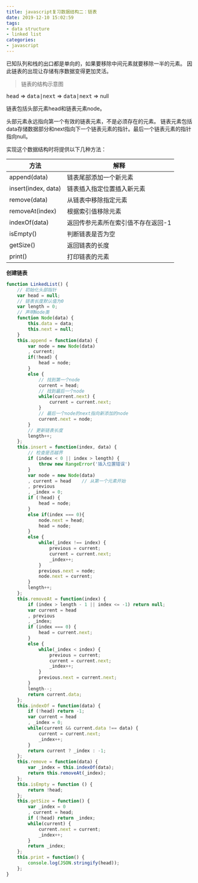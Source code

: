 ```yaml
---
title: javascript复习数据结构二：链表
date: 2019-12-10 15:02:59
tags:
- data structure
- linked list
categories:
- javascript
---
```

<!--excerpt-->
已知队列和栈的出口都是单向的，如果要移除中间元素就要移除一半的元素。
因此链表的出现让存储有序数据变得更加灵活。
<!--more-->
>链表的结构示意图

<kbd>head</kbd> => <kbd>data|next</kbd> => <kbd>data|next</kbd> => null

链表包括头部元素head和链表元素node。

头部元素永远指向第一个有效的链表元素，不是必须存在的元素。
链表元素包括data存储数据部分和next指向下一个链表元素的指针。最后一个链表元素的指针指向null。

实现这个数据结构时将提供以下几种方法：

|方法   |解释   |
|--|--|
|append(data) |链表尾部添加一个新元素   |
|insert(index, data) |链表插入指定位置插入新元素    |
|remove(data)   |从链表中移除指定元素   |
|removeAt(index)    |根据索引值移除元素 |
|indexOf(data)  |返回传参元素所在索引值不存在返回-1    |
|isEmpty()  |判断链表是否为空   |
|getSize()  |返回链表的长度 |
|print()    |打印链表的元素 |

**创建链表**

````javascript
function LinkedList() {
    // 初始化头部指针
    var head = null;
    // 链表长度默认值为0
    var length = 0;
    // 声明Node类
    function Node(data) {
        this.data = data;
        this.next = null;
    }
    this.append = function(data) {
        var node = new Node(data)
        , current;
        if(!head) {
            head = node;
        }
        else {
            // 找到第一个node
            current = head;
            // 找到最后一个node
            while(current.next) {
                current = current.next;
            }
            // 最后一个node的next指向新添加的node
            current.next = node;
        }
        // 更新链表长度
        length++;
    };
    this.insert = function(index, data) {
        // 检查是否越界
        if (index < 0 || index > length) {
            throw new RangeError('插入位置错误')
        }
        var node = new Node(data)
        , current = head    // 从第一个元素开始
        , previous
        , _index = 0;
        if (!head) {
            head = node;
        }
        else if(index === 0){
            node.next = head;
            head = node;
        }
        else {
            while(_index !== index) {
                previous = current;
                current = current.next;
                _index++;
            }
            previous.next = node;
            node.next = current;
        }
        length++;
    };
    this.removeAt = function(index) {
        if (index > length - 1 || index <= -1) return null;
        var current = head
        , previous
        , _index;
        if (index === 0) {
            head = current.next;
        }
        else {
            while(_index < index) {
                previous = current;
                current = current.next;
                _index++;
            }
            previous.next = current.next;
        }
        length--;
        return current.data;
    };
    this.indexOf = function(data) {
        if (!head) return -1;
        var current = head
        , _index = 0;
        while(current && current.data !== data) {
            current = current.next;
            _index++;
        }
        return current ? _index : -1;
    };
    this.remove = function(data) {
        var _index = this.indexOf(data);
        return this.removeAt(_index);
    };
    this.isEmpty = function () {
        return !head;
    };
    this.getSize = function() {
        var _index = 0
        , current = head;
        if (!head) return _index;
        while(current) {
            current.next = current;
            _index++;
        }
        return _index;
    };
    this.print = function() {
        console.log(JSON.stringify(head));
    };
}
````
